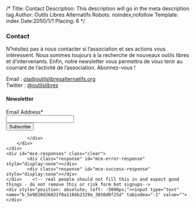 /*
Title: Contact
Description: This description will go in the meta description tag
Author: Outils Libres Alternatifs
Robots: noindex,nofollow
Template: index
Date:2050/1/1
Placing: 6
*/

### Contact

N’hésitez pas à nous contacter si l’association et ses actions vous intéressent. Nous sommes toujours à la recherche de nouveaux outils libres et d’intervenants. Enfin, notre newsletter vous permettra de vous tenir au courrant de l’activité de l’association. Abonnez-vous !

Email : [ola@outilslibresalternatifs.org](mailto:ola@outilslibresalternatifs.org)  
Twitter : [@outilslibres](https://twitter.com/outilslibres)

<!-- Begin MailChimp Signup Form -->
<form action="//outilslibresalternatifs.us9.list-manage.com/subscribe/post?u=5e9828d26822f0a1166b2329a&amp;id=3010d0f25d" method="post" id="mc-embedded-subscribe-form" name="mc-embedded-subscribe-form" class="validate" target="_blank" novalidate>
	<h4>Newsletter</h3>
	<!-- <div class="indicates-required"><span class="asterisk">*</span> indicates required</div> -->
	<div class="row">
		<div class="large-6 columns">
			<div class="row collapse prefix-radius">
				<div class="small-3 columns">
					<label class="prefix" for="mce-EMAIL">Email Address*</label>
				</div>
				<div class="small-9 columns">
					<input type="email" value="" name="EMAIL" class="required email" id="mce-EMAIL">
				</div>
				<input class="radius tiny button" type="submit" value="Subscribe" name="subscribe" id="mc-embedded-subscribe" class="button">

			</div>
		</div>
	</div>
	<div id="mce-responses" class="clear">
			<div class="response" id="mce-error-response" style="display:none"></div>
			<div class="response" id="mce-success-response" style="display:none"></div>
	</div>    <!-- real people should not fill this in and expect good things - do not remove this or risk form bot signups-->
	<div style="position: absolute; left: -5000px;"><input type="text" name="b_5e9828d26822f0a1166b2329a_3010d0f25d" tabindex="-1" value=""></div>

</form>
<!--End mc_embed_signup-->
